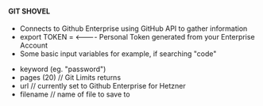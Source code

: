 #### GIT SHOVEL 

* Connects to Github Enterprise using GitHub API to gather information
* export TOKEN =     <---- Personal Token generated from your Enterprise Account
* Some basic input variables for example, if searching "code"
- keyword (eg. "password")
- pages (20)  // Git Limits returns 
- url  // currently set to Github Enterprise for Hetzner
- filename // name of file to save to